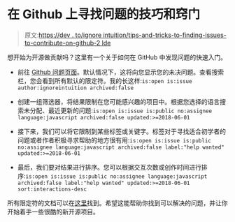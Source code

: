 # 在 Github 上寻找问题的技巧和窍门

> 原文:[https://dev . to/ignore intuition/tips-and-tricks-to-finding-issues-to-contribute-on-github-2 lde](https://dev.to/ignoreintuition/tips-and-tricks-to-finding-issues-to-contribute-to-on-github-2lde)

想开始为开源做贡献吗？这里有一个关于如何在 GitHub 中发现问题的快速入门。

*   前往 [Github 问题页面](https://github.com/issues)。默认情况下，这将向您显示您的未决问题。查看搜索栏，您会看到所有默认的限定符。我的长这样:`is:open is:issue author:ignoreintuition archived:false`

*   创建一组筛选器，将结果限制在您可能感兴趣的项目中。根据您选择的语言搜索未分配、最近更新的问题:`is:open is:issue is:public no:assignee language:javascript archived:false updated:>=2018-06-01`

*   接下来，我们可以将它限制到某些标签或关键字。标签对于寻找适合初学者的问题或者作者积极寻求帮助的地方很有用:`is:open is:issue is:public no:assignee language:javascript archived:false label:"help wanted" updated:>=2018-06-01`

*   最后，我们要对结果进行排序。您可以根据交互次数或创作时间进行排序:`is:open is:issue is:public no:assignee language:javascript archived:false label:"help wanted" updated:>=2018-06-01 sort:interactions-desc`

所有限定符的文档可以在[这里](https://help.github.com/articles/searching-issues-and-pull-requests/)找到。希望这能帮助你找到可以解决的问题，并让你开始着手一些很酷的新开源项目。